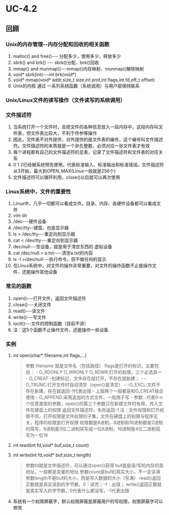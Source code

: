 # UC-4.2

## 回顾

### Unix的内存管理--内存分配和回收的相关函数

1. malloc() and free()--- 分配多少，使用多少，释放多少
2. sbrk() and brk() --- sbrk()分配、brk()回收
3. mmap() and munmap()---mmap()内存映射、munmap()解除映射
4. void* sbrk(int)---int brk(void*)
5. void* mmap(void* addr,size_t size,int prot,int flags,int fd,off_t offset)
6. Unix的内核 通过 一系列系统函数（系统调用）与用户层保持联系

### Unix/Linux文件的读写操作（文件读写的系统调用）

### 文件描述符

1. 当系统打开一个文件时，会把文件的各种信息放入一段内存中，这段内存叫文件表，但文件表比较大，不利于传参等操作
2. 因此，文件表不对外提供，对外提供的是文件表的编号，这个编号叫文件描述符。文件描述符的本质就是一个非负整数，必须对应一张文件表才有效
3. 每个进程都有自己的文件描述符的总表，记录了文件描述符和文件表的对应关系
4. 0 1 2已经被系统预先使用，代表标准输入、标准输出和标准错误。文件描述符从3开始，最大到OPEN_MAX(Linux一般就是256个)
5. 文件描述符可以循环利用，close()以后就可以再次使用


### Linux系统中，文件的重要性

1. Linux中，几乎一切都可以看成文件。目录、内存、各硬件设备都可以看成文件
2. vim dir
3. /dec---硬件设备
4. /dec/tty--键盘，也是显示器
5. ls > /dec/tty---重定向到显示器
6. cat < /dev/tty---重定向到显示器
7. dec/null---空设备，就是用于清空东西的 虚拟设备
8. cat /dec/null > a.txt----清空a.txt的内容
9. ls -l >/dev/null---执行命令，但不做任何的显示
10. 在Linux系统中，对文件的操作非常重要，对文件的操作函数不止能操作文件，还能操作其他设备

### 常见的函数

1. open()---打开文件，返回文件描述符
2. close()---关闭文件
3. read()---读文件
4. write()---写文件
5. ioctl()---文件的控制函数（目前不讲）
6. 注：这5个函数不止操作文件，还能操作一些设备

### 实例

1. int open(char* filename,int flags,...)
	> 参数 filename 就是文件名（包括路径）
	> flags是打开的标识，主要包括：
		- O_RDONLY O_WRONLY O_RDWR:打开的权限，三个必选其一
		- O_CREAT -创建标记，文件存在就打开，不存在就新建；
		- -O_TRUNC:打开文件时自动清空（open()是清空）
		- -O_EXCL:文件不存在新建，存在就返回-1代表出错
		- 上面两个一般都是和O_CREAT结合使用
		- O_APPEND:采用追加的方式文件，一般用于写
		- 参数...代表0-n个任意类型的参数，open()的第三个参数只在新建文件时有用，传入文件在硬盘上的权限
	> 返回文件描述符，失败返回-1
	> 注：文件权限和打开权限不同，打开权限是文件权限的子集，文件在硬盘上的权限与程序无关，程序的权限是打开权限
	> 权限都是8进制，8进制和16进制都是2进制的简写，8进制是3位二进制简写成一位8进制，16进制是4位二进制简写为一位16

2. int read(int fd,void* buf,size_t count)
3. int write(int fd,void* buf,size_t length)
	> 参数fd就是文件描述符，可以通过open()获得
	> buf就是读/写的内存的首地址，一般都是变量的地址
	> 参数count是buf的真实大小，不一定读满
	> 参数length不是buf的大小，而是写入数据的大小（写满）
	> read()返回正数就是真实读到的字节数，0：读完；-1：出错；
	> write()返回正数就是真实写入的字节数，0代表什么都没写，-1代表出错
4. 系统有一个权限屏蔽字，默认权限屏蔽是屏蔽用户的写权限，权限屏蔽字可以修改




















